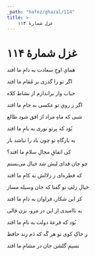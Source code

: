 ```yaml
---
_path: "hafez/ghazal/114"
title: >-
    غزل شمارهٔ ۱۱۴
---
```

# غزل شمارهٔ ۱۱۴

<div class="b" id="bn1"><div class="m1"><p>همایِ اوجِ سعادت به دامِ ما افتد</p></div>
<div class="m2"><p>اگر تو را گذری بر مُقام ما افتد</p></div></div>
<div class="b" id="bn2"><div class="m1"><p>حباب وار براندازم از نشاط کلاه</p></div>
<div class="m2"><p>اگر ز رویِ تو عکسی به جامِ ما افتد</p></div></div>
<div class="b" id="bn3"><div class="m1"><p>شبی که ماهِ مراد از افق شود طالع</p></div>
<div class="m2"><p>بُوَد که پرتوِ نوری به بامِ ما افتد</p></div></div>
<div class="b" id="bn4"><div class="m1"><p>به بارگاهِ تو چون باد را نباشد بار</p></div>
<div class="m2"><p>کی اتفاقِ مجالِ سلامِ ما افتد؟</p></div></div>
<div class="b" id="bn5"><div class="m1"><p>چو جان فدای لبش شد خیال می‌بستم</p></div>
<div class="m2"><p>که قطره‌ای ز زلالش به کامِ ما افتد</p></div></div>
<div class="b" id="bn6"><div class="m1"><p>خیالِ زلفِ تو گفتا که جان وسیله مساز</p></div>
<div class="m2"><p>کز این شکار، فراوان به دامِ ما افتد</p></div></div>
<div class="b" id="bn7"><div class="m1"><p>به ناامیدی از این در مرو، بزن فالی</p></div>
<div class="m2"><p>بُوَد که قرعهٔ دولت به نامِ ما افتد</p></div></div>
<div class="b" id="bn8"><div class="m1"><p>ز خاکِ کوی تو هر گَه که دَم زند حافظ</p></div>
<div class="m2"><p>نسیمِ گلشن جان در مشامِ ما افتد</p></div></div>

